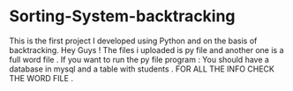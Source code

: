 # Sorting-System-backtracking
This is the first project I developed using Python and on the basis of backtracking.
Hey Guys ! The files i uploaded is py file and another one is a full word file .
If you want to run the py file program :
You should have a database in mysql and a table with students . 
FOR ALL THE INFO CHECK THE WORD FILE .
